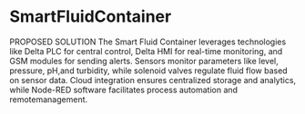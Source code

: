 # SmartFluidContainer
PROPOSED SOLUTION 
The Smart Fluid Container leverages technologies like Delta PLC for central control, Delta HMI for real-time monitoring, and GSM modules for sending alerts. Sensors monitor parameters like level, pressure, pH,and turbidity, while solenoid valves regulate fluid flow based on sensor data. Cloud integration ensures centralized storage and analytics, while Node-RED software facilitates process automation and remotemanagement.

